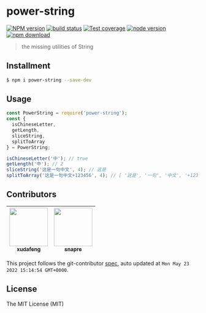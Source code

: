 # power-string

[![NPM version][npm-image]][npm-url]
[![build status][ci-image]][ci-url]
[![Test coverage][coveralls-image]][coveralls-url]
[![node version][node-image]][node-url]
[![npm download][download-image]][download-url]

[npm-image]: https://img.shields.io/npm/v/power-string.svg
[npm-url]: https://npmjs.org/package/power-string
[ci-image]: https://github.com/xudafeng/power-string/actions/workflows/ci.yml/badge.svg
[ci-url]: https://github.com/xudafeng/power-string/actions/workflows/ci.yml
[coveralls-image]: https://img.shields.io/coveralls/xudafeng/power-string.svg
[coveralls-url]: https://coveralls.io/r/xudafeng/power-string?branch=master
[node-image]: https://img.shields.io/badge/node.js-%3E=_8-green.svg
[node-url]: http://nodejs.org/download/
[download-image]: https://img.shields.io/npm/dm/power-string.svg
[download-url]: https://npmjs.org/package/power-string

> the missing utilities of String

## Installment

```bash
$ npm i power-string --save-dev
```

## Usage

```javascript
const PowerString = require('power-string');
const {
  isChineseLetter,
  getLength,
  sliceString,
  splitToArray
} = PowerString;

isChineseLetter('中'); // true
getLength('中'); // 2
sliceString('这是一句中文', 4); // 这是
splitToArray('这是一句中文+123456', 4); // [ '这是', '一句', '中文', '+123', '456' ]
```

<!-- GITCONTRIBUTOR_START -->

## Contributors

|[<img src="https://avatars.githubusercontent.com/u/1011681?v=4" width="100px;"/><br/><sub><b>xudafeng</b></sub>](https://github.com/xudafeng)<br/>|[<img src="https://avatars.githubusercontent.com/u/52845048?v=4" width="100px;"/><br/><sub><b>snapre</b></sub>](https://github.com/snapre)<br/>|
| :---: | :---: |


This project follows the git-contributor [spec](https://github.com/xudafeng/git-contributor), auto updated at `Mon May 23 2022 15:14:54 GMT+0000`.

<!-- GITCONTRIBUTOR_END -->

## License

The MIT License (MIT)
